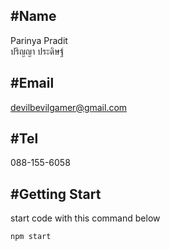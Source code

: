 #Name
---
Parinya Pradit\
ปริญญา  ประดิษฐ์

#Email
---
devilbevilgamer@gmail.com

#Tel
---
088-155-6058

#Getting Start
---
start code with this command below
```
npm start
```
